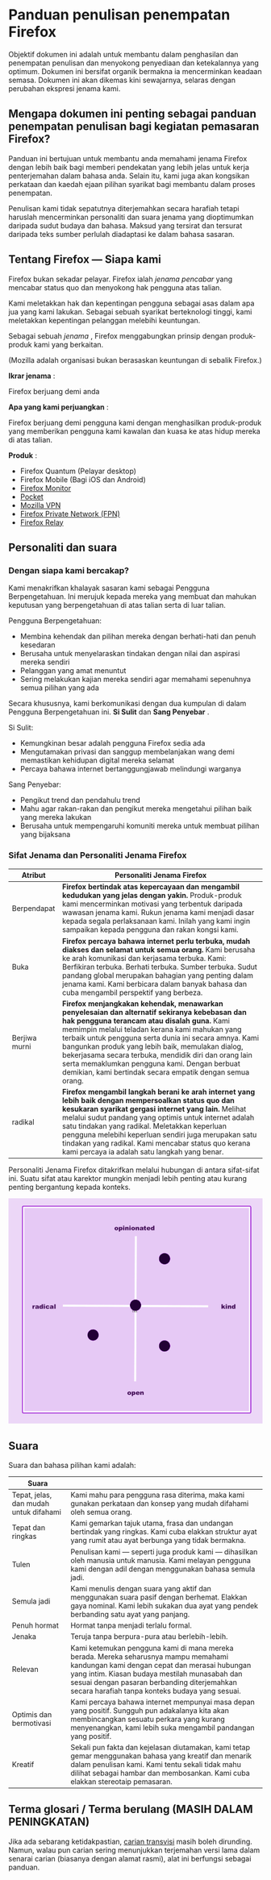 Panduan penulisan penempatan Firefox
====================================

Objektif dokumen ini adalah untuk membantu dalam penghasilan dan penempatan penulisan dan menyokong penyediaan dan ketekalannya yang optimum. Dokumen ini bersifat organik bermakna ia mencerminkan keadaan semasa. Dokumen ini akan dikemas kini sewajarnya, selaras dengan perubahan ekspresi jenama kami.

Mengapa dokumen ini penting sebagai panduan penempatan penulisan bagi kegiatan pemasaran Firefox?
-------------------------------------------------------------------------------------------------

Panduan ini bertujuan untuk membantu anda memahami jenama Firefox dengan lebih baik bagi memberi pendekatan yang lebih jelas untuk kerja penterjemahan dalam bahasa anda. Selain itu, kami juga akan kongsikan perkataan dan kaedah ejaan pilihan syarikat bagi membantu dalam proses penempatan.

Penulisan kami tidak sepatutnya diterjemahkan secara harafiah tetapi haruslah mencerminkan personaliti dan suara jenama yang dioptimumkan daripada sudut budaya dan bahasa. Maksud yang tersirat dan tersurat daripada teks sumber perlulah diadaptasi ke dalam bahasa sasaran.

Tentang Firefox — Siapa kami
----------------------------

Firefox bukan sekadar pelayar. Firefox ialah *jenama pencabar* yang mencabar status quo dan menyokong hak pengguna atas talian.

Kami meletakkan hak dan kepentingan pengguna sebagai asas dalam apa jua yang kami lakukan. Sebagai sebuah syarikat berteknologi tinggi, kami meletakkan kepentingan pelanggan melebihi keuntungan.

Sebagai sebuah *jenama* , Firefox menggabungkan prinsip dengan produk\-produk kami yang berkaitan.

\(Mozilla adalah organisasi bukan berasaskan keuntungan di sebalik Firefox.\)

**Ikrar jenama** :

Firefox berjuang demi anda

**Apa yang kami perjuangkan** :

Firefox berjuang demi pengguna kami dengan menghasilkan produk\-produk yang memberikan pengguna kami kawalan dan kuasa ke atas hidup mereka di atas talian.

**Produk** :

* Firefox Quantum \(Pelayar desktop\)
* Firefox Mobile \(Bagi iOS dan Android\)
* [Firefox Monitor](https://monitor.firefox.com/)
* [Pocket](https://play.google.com/store/apps/)
* [Mozilla VPN](https://vpn.mozilla.org/)
* [Firefox Private Network \(FPN\)](https://fpn.firefox.com/)
* [Firefox Relay](https://relay.firefox.com/)

Personaliti dan suara
---------------------

### Dengan siapa kami bercakap?

Kami menakrifkan khalayak sasaran kami sebagai Pengguna Berpengetahuan. Ini merujuk kepada mereka yang membuat dan mahukan keputusan yang berpengetahuan di atas talian serta di luar talian.

Pengguna Berpengetahuan:

* Membina kehendak dan pilihan mereka dengan berhati\-hati dan penuh kesedaran
* Berusaha untuk menyelaraskan tindakan dengan nilai dan aspirasi mereka sendiri
* Pelanggan yang amat menuntut
* Sering melakukan kajian mereka sendiri agar memahami sepenuhnya semua pilihan yang ada

Secara khususnya, kami berkomunikasi dengan dua kumpulan di dalam Pengguna Berpengetahuan ini. **Si Sulit** dan **Sang Penyebar** .

Si Sulit:

* Kemungkinan besar adalah pengguna Firefox sedia ada
* Mengutamakan privasi dan sanggup membelanjakan wang demi memastikan kehidupan digital mereka selamat
* Percaya bahawa internet bertanggungjawab melindungi warganya

Sang Penyebar:

* Pengikut trend dan pendahulu trend
* Mahu agar rakan\-rakan dan pengikut mereka mengetahui pilihan baik yang mereka lakukan
* Berusaha untuk mempengaruhi komuniti mereka untuk membuat pilihan yang bijaksana

### Sifat Jenama dan Personaliti Jenama Firefox

|  **Atribut**  |                                                                                                                                                                                                                            **Personaliti Jenama Firefox**                                                                                                                                                                                                                            |
|---------------|--------------------------------------------------------------------------------------------------------------------------------------------------------------------------------------------------------------------------------------------------------------------------------------------------------------------------------------------------------------------------------------------------------------------------------------------------------------------------------------|
| Berpendapat   | **Firefox bertindak atas kepercayaan dan mengambil kedudukan yang jelas dengan yakin.** Produk\-produk kami mencerminkan motivasi yang terbentuk daripada wawasan jenama kami. Rukun jenama kami menjadi dasar kepada segala perlaksanaan kami. Inilah yang kami ingin sampaikan kepada pengguna dan rakan kongsi kami.                                                                                                                                                             |
| Buka          | **Firefox percaya bahawa internet perlu terbuka, mudah diakses dan selamat untuk semua orang.** Kami berusaha ke arah komunikasi dan kerjasama terbuka. Kami: Berfikiran terbuka. Berhati terbuka. Sumber terbuka. Sudut pandang global merupakan bahagian yang penting dalam jenama kami. Kami berbicara dalam banyak bahasa dan cuba mengambil perspektif yang berbeza.                                                                                                            |
| Berjiwa murni | **Firefox menjangkakan kehendak, menawarkan penyelesaian dan alternatif sekiranya kebebasan dan hak pengguna terancam atau disalah guna.** Kami memimpin melalui teladan kerana kami mahukan yang terbaik untuk pengguna serta dunia ini secara amnya. Kami bangunkan produk yang lebih baik, memulakan dialog, bekerjasama secara terbuka, mendidik diri dan orang lain serta memaklumkan pengguna kami. Dengan berbuat demikian, kami bertindak secara empatik dengan semua orang. |
| radikal       | **Firefox mengambil langkah berani ke arah internet yang lebih baik dengan mempersoalkan status quo dan kesukaran syarikat gergasi internet yang lain.** Melihat melalui sudut pandang yang optimis untuk internet adalah satu tindakan yang radikal. Meletakkan keperluan pengguna melebihi keperluan sendiri juga merupakan satu tindakan yang radikal. Kami mencabar status quo kerana kami percaya ia adalah satu langkah yang benar.                                            |

Personaliti Jenama Firefox ditakrifkan melalui hubungan di antara sifat\-sifat ini. Suatu sifat atau karektor mungkin menjadi lebih penting atau kurang penting bergantung kepada konteks.

![Matriks Personaliti Firefox](../images/firefox_marketing/firefox_personality_en.png)

Suara
-----

Suara dan bahasa pilihan kami adalah:

|                 Suara                  |                                                                                                                                                                                                                                                                                         |
|----------------------------------------|-----------------------------------------------------------------------------------------------------------------------------------------------------------------------------------------------------------------------------------------------------------------------------------------|
| Tepat, jelas, dan mudah untuk difahami | Kami mahu para pengguna rasa diterima, maka kami gunakan perkataan dan konsep yang mudah difahami oleh semua orang.                                                                                                                                                                     |
| Tepat dan ringkas                      | Kami gemarkan tajuk utama, frasa dan undangan bertindak yang ringkas.  Kami cuba elakkan struktur ayat yang rumit atau ayat berbunga yang tidak bermakna.                                                                                                                               |
| Tulen                                  | Penulisan kami — seperti juga produk kami — dihasilkan oleh manusia untuk manusia. Kami melayan pengguna kami dengan adil dengan menggunakan bahasa semula jadi.                                                                                                                        |
| Semula jadi                            | Kami menulis dengan suara yang aktif dan menggunakan suara pasif dengan berhemat. Elakkan gaya nominal. Kami lebih sukakan dua ayat yang pendek berbanding satu ayat yang panjang.                                                                                                      |
| Penuh hormat                           | Hormat tanpa menjadi terlalu formal.                                                                                                                                                                                                                                                    |
| Jenaka                                 | Teruja tanpa berpura\-pura atau berlebih\-lebih.                                                                                                                                                                                                                                      |
| Relevan                                | Kami ketemukan pengguna kami di mana mereka berada. Mereka seharusnya mampu memahami kandungan kami dengan cepat dan merasai hubungan yang intim. Kiasan budaya mestilah munasabah dan sesuai dengan pasaran berbanding diterjemahkan secara harafiah tanpa konteks budaya yang sesuai. |
| Optimis dan bermotivasi                | Kami percaya bahawa internet mempunyai masa depan yang positif. Sungguh pun adakalanya kita akan membincangkan sesuatu perkara yang kurang menyenangkan, kami lebih suka mengambil pandangan yang positif.                                                                              |
| Kreatif                                | Sekali pun fakta dan kejelasan diutamakan, kami tetap gemar menggunakan bahasa yang kreatif dan menarik dalam penulisan kami. Kami tentu sekali tidak mahu dilihat sebagai hambar dan membosankan. Kami cuba elakkan stereotaip pemasaran.                                              |

Terma glosari / Terma berulang \(MASIH DALAM PENINGKATAN\)
------------------------------------------------------------

Jika ada sebarang ketidakpastian, [carian transvisi](https://transvision.mozfr.org/) masih boleh dirunding. Namun, walau pun carian sering menunjukkan terjemahan versi lama dalam senarai carian \(biasanya dengan alamat rasmi\), alat ini berfungsi sebagai panduan.
